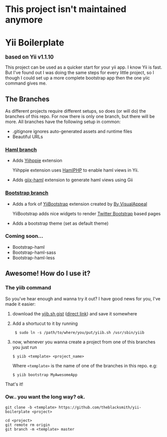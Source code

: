 This project isn't maintained anymore
===============

Yii Boilerplate
===============
<big>**based on Yii v1.1.10**</big>

This project can be used as a quicker start for your yii app. I know Yii is fast. But I've found out I was doing the same steps for every little project, so I though I could set up a more complete bootstrap app then the one yiic command gives me.

The Branches
-------------

As different projects require different setups, so does (or will do) the branches of this repo. For now there is only one branch, but there will be more. All branches have the following setup in common:

* .gitignore ignores auto-generated assets and runtime files
* Beautiful URLs

### [Haml branch](https://github.com/theblacksmith/yii-boilerplate/tree/haml)

* Adds [Yiihppie](https://github.com/theblacksmith/Yiihppie) extension

  Yiihppie extension uses [HamlPHP](https://github.com/hamlphp/HamlPHP) to enable haml views in Yii.
  
* Adds [giix-haml](https://github.com/theblacksmith/giix-haml) extension to generate haml views using Gii

### [Bootstrap branch](https://github.com/theblacksmith/yii-boilerplate/tree/bootstrap)

* Adds a fork of [YiiBootstrap](https://github.com/theblacksmith/YiiBootstrap) extension created by [By VisualAppeal](https://github.com/VisualAppeal/YiiBootstrap)

  YiiBootstrap adds nice widgets to render [Twitter Bootstrap](http://twitter.github.com/bootstrap) based pages
  
* Adds a bootstrap theme (set as default theme)

### Coming soon...

* Bootstrap-haml
* Bootstrap-haml-sass
* Bootstrap-haml-less

Awesome! How do I use it?
----------------

### The yiib command

So you've hear enough and wanna try it out? I have good news for you, I've made it easier:

1. download the [yiib.sh gist](https://gist.github.com/3088198) ([direct link](https://raw.github.com/gist/3088198/6e9f7345e33671d1bfaa54617bd734b5455da6e3/yiib.sh)) and save it somewhere
2. Add a shortucut to it by running

		$ sudo ln -s /path/to/where/you/put/yiib.sh /usr/sbin/yiib 

3. now, whenever you wanna create a project from one of this branches you just run

   `$ yiib <template> <project_name>`
		
   Where `<template>` is the name of one of the branches in this repo. e.g:

   `$ yiib bootstrap MyAwesomeApp`
		 
That's it! 

### Ow.. you want the long way? ok.

	git clone -b <template> https://github.com/theblacksmith/yii-boilerplate <project>

	cd <project>
	git remote rm origin
	git branch -m <template> master
